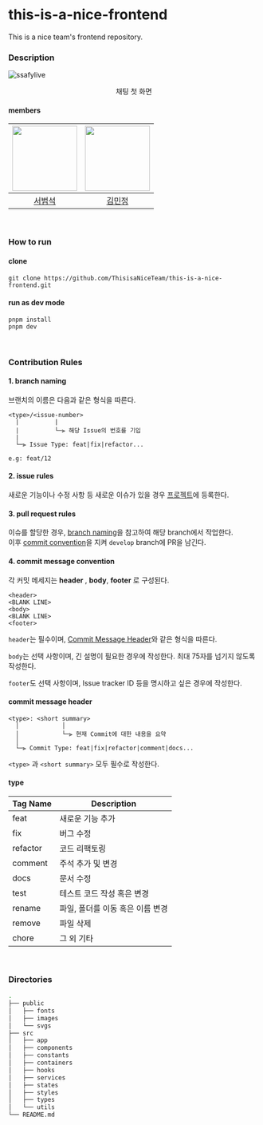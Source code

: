 # this-is-a-nice-frontend
This is a nice team's frontend repository.
### Description

![ssafylive](https://github.com/ThisisaNiceTeam/this-is-a-nice-frontend/assets/28244235/60d1ecdc-1f7c-4a9e-9d36-47e8f31cf2d2)
<p align='center'>
    채팅 첫 화면
</p>

#### members
| <img src='https://github.com/beomxtone.png' width='130'> | <img src='https://github.com/minjj0905.png' width='130'> |
|:--------------------------------------------------------:|:--------------------------------------------------------:|
|           [서범석](https://github.com/beomxtone)            |           [김민정](https://github.com/minjj0905)            |

<br>

### How to run

#### clone
```
git clone https://github.com/ThisisaNiceTeam/this-is-a-nice-frontend.git
```

#### run as dev mode
```
pnpm install
pnpm dev
```

<br>

### Contribution Rules

#### <a name='branch-naming'></a> 1. branch naming
브랜치의 이름은 다음과 같은 형식을 따른다.
```
<type>/<issue-number>
  |          |
  |          └─⫸ 해당 Issue의 번호를 기입
  |
  └─⫸ Issue Type: feat|fix|refactor...
  
e.g: feat/12
```

#### 2. issue rules
새로운 기능이나 수정 사항 등 새로운 이슈가 있을 경우 [프로젝트](https://github.com/orgs/ThisisaNiceTeam/projects/1)에 등록한다.

#### 3. pull request rules
이슈를 할당한 경우, [branch naming](#branch-naming)을 참고하여 해당 branch에서 작업한다.  
이후 [commit convention](#commit-convention)을 지켜 `develop` branch에 PR을 남긴다.

#### <a name='commit-convention'></a> 4. commit message convention
각 커밋 메세지는 **header** , **body**, **footer** 로 구성된다.

```
<header>
<BLANK LINE>
<body>
<BLANK LINE>
<footer>
```

`header`는 필수이며, [Commit Message Header](#commit-header)와 같은 형식을 따른다.

`body`는 선택 사항이며, 긴 설명이 필요한 경우에 작성한다. 최대 75자를 넘기지 않도록 작성한다.

`footer`도 선택 사항이며, Issue tracker ID 등을 명시하고 싶은 경우에 작성한다.

#### <a name="commit-header"></a>commit message header

```
<type>: <short summary>
  │            │
  │            └─⫸ 현재 Commit에 대한 내용을 요약
  │
  └─⫸ Commit Type: feat|fix|refactor|comment|docs...
```

`<type>` 과 `<short summary>` 모두 필수로 작성한다.

#### type

|Tag Name|Description|
|---|---|
|feat|새로운 기능 추가|
|fix|버그 수정|
|refactor|코드 리팩토링|
|comment|주석 추가 및 변경|
|docs|문서 수정|
|test|테스트 코드 작성 혹은 변경|
|rename|파일, 폴더를 이동 혹은 이름 변경|
|remove|파일 삭제|
|chore|그 외 기타|

<br>

### Directories

```bash
.
├── public
│   ├── fonts
│   ├── images
│   └── svgs
├── src
│   ├── app
│   ├── components
│   ├── constants
│   ├── containers
│   ├── hooks
│   ├── services
│   ├── states
│   ├── styles
│   ├── types
│   └── utils
└── README.md
```

